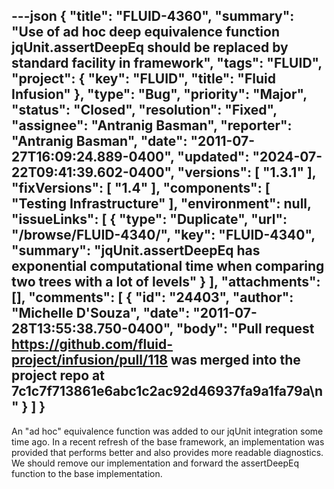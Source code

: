 ---json
{
  "title": "FLUID-4360",
  "summary": "Use of ad hoc deep equivalence function jqUnit.assertDeepEq should be replaced by standard facility in framework",
  "tags": "FLUID",
  "project": {
    "key": "FLUID",
    "title": "Fluid Infusion"
  },
  "type": "Bug",
  "priority": "Major",
  "status": "Closed",
  "resolution": "Fixed",
  "assignee": "Antranig Basman",
  "reporter": "Antranig Basman",
  "date": "2011-07-27T16:09:24.889-0400",
  "updated": "2024-07-22T09:41:39.602-0400",
  "versions": [
    "1.3.1"
  ],
  "fixVersions": [
    "1.4"
  ],
  "components": [
    "Testing Infrastructure"
  ],
  "environment": null,
  "issueLinks": [
    {
      "type": "Duplicate",
      "url": "/browse/FLUID-4340/",
      "key": "FLUID-4340",
      "summary": "jqUnit.assertDeepEq has exponential computational time when comparing two trees with a lot of levels"
    }
  ],
  "attachments": [],
  "comments": [
    {
      "id": "24403",
      "author": "Michelle D'Souza",
      "date": "2011-07-28T13:55:38.750-0400",
      "body": "Pull request <https://github.com/fluid-project/infusion/pull/118> was merged into the project repo at 7c1c7f713861e6abc1c2ac92d46937fa9a1fa79a\n"
    }
  ]
}
---
An "ad hoc" equivalence function was added to our jqUnit integration some time ago. In a recent refresh of the base framework, an implementation was provided that performs better and also provides more readable diagnostics. We should remove our implementation and forward the assertDeepEq function to the base implementation.

        